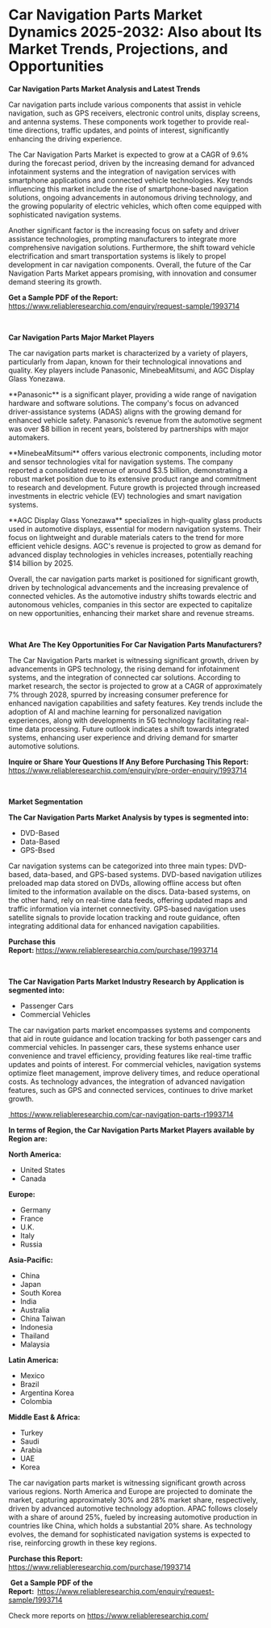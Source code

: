 <p><h1>Car Navigation Parts Market Dynamics 2025-2032: Also about Its Market Trends, Projections, and Opportunities</h1></p><p><strong>Car Navigation Parts Market Analysis and Latest Trends</strong></p>
<p><p>Car navigation parts include various components that assist in vehicle navigation, such as GPS receivers, electronic control units, display screens, and antenna systems. These components work together to provide real-time directions, traffic updates, and points of interest, significantly enhancing the driving experience. </p><p>The Car Navigation Parts Market is expected to grow at a CAGR of 9.6% during the forecast period, driven by the increasing demand for advanced infotainment systems and the integration of navigation services with smartphone applications and connected vehicle technologies. Key trends influencing this market include the rise of smartphone-based navigation solutions, ongoing advancements in autonomous driving technology, and the growing popularity of electric vehicles, which often come equipped with sophisticated navigation systems. </p><p>Another significant factor is the increasing focus on safety and driver assistance technologies, prompting manufacturers to integrate more comprehensive navigation solutions. Furthermore, the shift toward vehicle electrification and smart transportation systems is likely to propel development in car navigation components. Overall, the future of the Car Navigation Parts Market appears promising, with innovation and consumer demand steering its growth.</p></p>
<p><strong>Get a Sample PDF of the Report:&nbsp;</strong> <a href="https://www.reliableresearchiq.com/enquiry/request-sample/1993714?utm_campaign=2458&utm_medium=2&utm_source=Github&utm_content=ia&utm_term=29032025&utm_id=car-navigation-parts">https://www.reliableresearchiq.com/enquiry/request-sample/1993714</a></p>
<p>&nbsp;</p>
<p><strong>Car Navigation Parts Major Market Players</strong></p>
<p><p>The car navigation parts market is characterized by a variety of players, particularly from Japan, known for their technological innovations and quality. Key players include Panasonic, MinebeaMitsumi, and AGC Display Glass Yonezawa.</p><p>**Panasonic** is a significant player, providing a wide range of navigation hardware and software solutions. The company's focus on advanced driver-assistance systems (ADAS) aligns with the growing demand for enhanced vehicle safety. Panasonic’s revenue from the automotive segment was over $8 billion in recent years, bolstered by partnerships with major automakers.</p><p>**MinebeaMitsumi** offers various electronic components, including motor and sensor technologies vital for navigation systems. The company reported a consolidated revenue of around $3.5 billion, demonstrating a robust market position due to its extensive product range and commitment to research and development. Future growth is projected through increased investments in electric vehicle (EV) technologies and smart navigation systems.</p><p>**AGC Display Glass Yonezawa** specializes in high-quality glass products used in automotive displays, essential for modern navigation systems. Their focus on lightweight and durable materials caters to the trend for more efficient vehicle designs. AGC's revenue is projected to grow as demand for advanced display technologies in vehicles increases, potentially reaching $14 billion by 2025.</p><p>Overall, the car navigation parts market is positioned for significant growth, driven by technological advancements and the increasing prevalence of connected vehicles. As the automotive industry shifts towards electric and autonomous vehicles, companies in this sector are expected to capitalize on new opportunities, enhancing their market share and revenue streams.</p></p>
<p>&nbsp;</p>
<p><strong>What Are The Key Opportunities For Car Navigation Parts Manufacturers?</strong></p>
<p><p>The Car Navigation Parts market is witnessing significant growth, driven by advancements in GPS technology, the rising demand for infotainment systems, and the integration of connected car solutions. According to market research, the sector is projected to grow at a CAGR of approximately 7% through 2028, spurred by increasing consumer preference for enhanced navigation capabilities and safety features. Key trends include the adoption of AI and machine learning for personalized navigation experiences, along with developments in 5G technology facilitating real-time data processing. Future outlook indicates a shift towards integrated systems, enhancing user experience and driving demand for smarter automotive solutions.</p></p>
<p><strong>Inquire or Share Your Questions If Any Before Purchasing This Report:</strong> <a href="https://www.reliableresearchiq.com/enquiry/pre-order-enquiry/1993714?utm_campaign=2458&utm_medium=2&utm_source=Github&utm_content=ia&utm_term=29032025&utm_id=car-navigation-parts">https://www.reliableresearchiq.com/enquiry/pre-order-enquiry/1993714</a></p>
<p>&nbsp;</p>
<p><strong>Market Segmentation</strong></p>
<p><strong>The Car Navigation Parts Market Analysis by types is segmented into:</strong></p>
<p><ul><li>DVD-Based</li><li>Data-Based</li><li>GPS-Bsed</li></ul></p>
<p><p>Car navigation systems can be categorized into three main types: DVD-based, data-based, and GPS-based systems. DVD-based navigation utilizes preloaded map data stored on DVDs, allowing offline access but often limited to the information available on the discs. Data-based systems, on the other hand, rely on real-time data feeds, offering updated maps and traffic information via internet connectivity. GPS-based navigation uses satellite signals to provide location tracking and route guidance, often integrating additional data for enhanced navigation capabilities.</p></p>
<p><strong>Purchase this Report:&nbsp;</strong><a href="https://www.reliableresearchiq.com/purchase/1993714?utm_campaign=2458&utm_medium=2&utm_source=Github&utm_content=ia&utm_term=29032025&utm_id=car-navigation-parts">https://www.reliableresearchiq.com/purchase/1993714</a></p>
<p>&nbsp;</p>
<p><strong>The Car Navigation Parts Market Industry Research by Application is segmented into:</strong></p>
<p><ul><li>Passenger Cars</li><li>Commercial Vehicles</li></ul></p>
<p><p>The car navigation parts market encompasses systems and components that aid in route guidance and location tracking for both passenger cars and commercial vehicles. In passenger cars, these systems enhance user convenience and travel efficiency, providing features like real-time traffic updates and points of interest. For commercial vehicles, navigation systems optimize fleet management, improve delivery times, and reduce operational costs. As technology advances, the integration of advanced navigation features, such as GPS and connected services, continues to drive market growth.</p></p>
<p><a href="https://www.reliableresearchiq.com/car-navigation-parts-r1993714?utm_campaign=2458&utm_medium=2&utm_source=Github&utm_content=ia&utm_term=29032025&utm_id=car-navigation-parts">&nbsp;https://www.reliableresearchiq.com/car-navigation-parts-r1993714</a></p>
<p><strong>In terms of Region, the Car Navigation Parts Market Players available by Region are:</strong></p>
<p>
    <p> <strong> North America: </strong>
        <ul>
            <li>United States</li>
            <li>Canada</li>
        </ul>
        </p> 
    <p> <strong> Europe: </strong>
        <ul>
            <li>Germany</li>
            <li>France</li>
            <li>U.K.</li>
            <li>Italy</li>
            <li>Russia</li>
        </ul>
        </p> 
    <p> <strong> Asia-Pacific: </strong>
        <ul>
            <li>China</li>
            <li>Japan</li>
            <li>South Korea</li>
            <li>India</li>
            <li>Australia</li>
            <li>China Taiwan</li>
            <li>Indonesia</li>
            <li>Thailand</li>
            <li>Malaysia</li>
        </ul>
        </p> 
    <p> <strong> Latin America: </strong>
        <ul>
            <li>Mexico</li>
            <li>Brazil</li>
            <li>Argentina Korea</li>
            <li>Colombia</li>
        </ul>
        </p> 
    <p> <strong> Middle East & Africa: </strong>
        <ul>
            <li>Turkey</li>
            <li>Saudi</li>
            <li>Arabia</li>
            <li>UAE</li>
            <li>Korea</li>
        </ul>
    </p>
    </p>
<p><p>The car navigation parts market is witnessing significant growth across various regions. North America and Europe are projected to dominate the market, capturing approximately 30% and 28% market share, respectively, driven by advanced automotive technology adoption. APAC follows closely with a share of around 25%, fueled by increasing automotive production in countries like China, which holds a substantial 20% share. As technology evolves, the demand for sophisticated navigation systems is expected to rise, reinforcing growth in these key regions.</p></p>
<p><strong>Purchase this Report: </strong><a href="https://www.reliableresearchiq.com/purchase/1993714?utm_campaign=2458&utm_medium=2&utm_source=Github&utm_content=ia&utm_term=29032025&utm_id=car-navigation-parts">https://www.reliableresearchiq.com/purchase/1993714</a></p>
<p>&nbsp;<strong>Get a Sample PDF of the Report:&nbsp;&nbsp;</strong><a href="https://www.reliableresearchiq.com/enquiry/request-sample/1993714?utm_campaign=2458&utm_medium=2&utm_source=Github&utm_content=ia&utm_term=29032025&utm_id=car-navigation-parts">https://www.reliableresearchiq.com/enquiry/request-sample/1993714</a></p>
<p><strong></strong></p>
<p>Check more reports on <a href="https://www.reliableresearchiq.com/?utm_campaign=2458&utm_medium=2&utm_source=Github&utm_content=ia&utm_term=29032025&utm_id=car-navigation-parts">https://www.reliableresearchiq.com/</a></p>